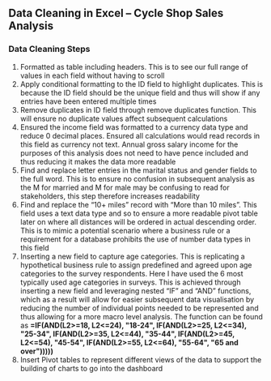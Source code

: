 ## Data Cleaning in Excel – Cycle Shop Sales Analysis

### Data Cleaning Steps
1.	Formatted as table including headers. This is to see our full range of values in each field without having to scroll
2.	Apply conditional formatting to the ID field to highlight duplicates. This is because the ID field should be the unique field and thus will show if any entries have been entered multiple times 
3.	Remove duplicates in ID field through remove duplicates function. This will ensure no duplicate values affect subsequent calculations
4.	Ensured the income field was formatted to a currency data type and reduce 0 decimal places. Ensured all calculations would read records in this field as currency not text. Annual gross salary income for the purposes of this analysis does not need to have pence included and thus reducing it makes the data more readable
5.	Find and replace letter entries in the marital status and gender fields to the full word. This is to ensure no confusion in subsequent analysis as the M for married and M for male may be confusing to read for stakeholders, this step therefore increases readability 
6.	Find and replace the “10+ miles” record with “More than 10 miles”. This field uses a text data type and so to ensure a more readable pivot table later on where all distances will be ordered in actual descending order. This is to mimic a potential scenario where a business rule or a requirement for a database prohibits the use of number data types in this field
7.	Inserting a new field to capture age categories. This is replicating a hypothetical business rule to assign predefined and agreed upon age categories to the survey respondents. Here I have used the 6 most typically used age categories in surveys. This is achieved through inserting a new field and leveraging nested “IF” and “AND” functions, which as a result will allow for easier subsequent data visualisation by reducing the number of individual points needed to be represented and thus allowing for a more macro level analysis. The function can be found as **=IF(AND(L2>=18, L2<=24), "18-24", IF(AND(L2>=25, L2<=34), "25-34", IF(AND(L2>=35, L2<=44), "35-44", IF(AND(L2>=45, L2<=54), "45-54", IF(AND(L2>=55, L2<=64), "55-64", "65 and over")))))**
8.	Insert Pivot tables to represent different views of the data to support the building of charts to go into the dashboard
